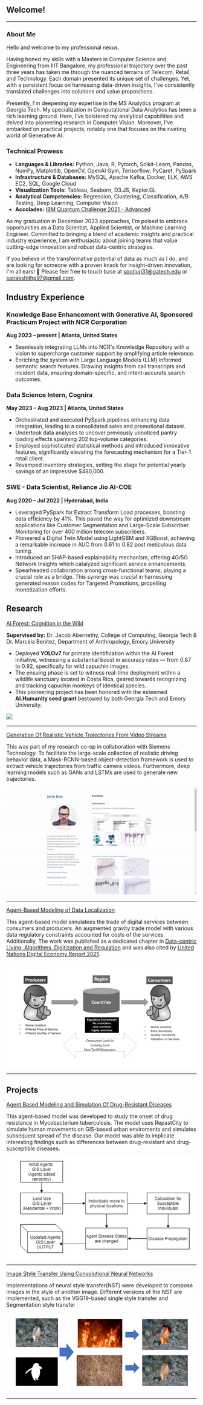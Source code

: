 ## Welcome!

---

### About Me

Hello and welcome to my professional nexus.

Having honed my skills with a Masters in Computer Science and Engineering from IIIT Bangalore, my professional trajectory over the past three years has taken me through the nuanced terrains of Telecom, Retail, and Technology. Each domain presented its unique set of challenges. Yet, with a persistent focus on harnessing data-driven insights, I've consistently translated challenges into solutions and value propositions.

Presently, I'm deepening my expertise in the MS Analytics program at Georgia Tech. My specialization in Computational Data Analytics has been a rich learning ground. Here, I've bolstered my analytical capabilities and delved into pioneering research in Computer Vision. Moreover, I've embarked on practical projects, notably one that focuses on the riveting world of Generative AI.

### Technical Prowess

- **Languages & Libraries:** Python, Java, R, Pytorch, Scikit-Learn, Pandas, NumPy, Matplotlib, OpenCV, OpenAI Gym, Tensorflow, PyCaret, PySpark
- **Infrastructure & Databases:** MySQL, Apache Kafka, Docker, ELK, AWS EC2, SQL, Google Cloud
- **Visualization Tools:** Tableau, Seaborn, D3.JS, Kepler.GL
- **Analytical Competencies:** Regression, Clustering, Classification, A/B Testing, Deep Learning, Computer Vision
- **Accolades:** [IBM Quantum Challenge 2021 - Advanced](https://www.credly.com/badges/cd92b338-bb42-489e-8406-3ca1dd3e30e3?source=linked_in_profile)

As my graduation in December 2023 approaches, I'm poised to embrace opportunities as a Data Scientist, Applied Scientist, or Machine Learning Engineer. Committed to bringing a blend of academic insights and practical industry experience, I am enthusiastic about joining teams that value cutting-edge innovation and robust data-centric strategies.

If you believe in the transformative potential of data as much as I do, and are looking for someone with a proven knack for insight-driven innovation, I'm all ears! 🚀 
Please feel free to touch base at spotluri31@gatech.edu or sairakshithp97@gmail.com.

## Industry Experience

### Knowledge Base Enhancement with Generative AI, Sponsored Practicum Project with NCR Corporation 
**Aug 2023 – present | Atlanta, United States**
- Seamlessly integrating LLMs into NCR's Knowledge Repository with a vision to supercharge customer support by amplifying article relevance.
- Enriching the system with Large Language Models (LLM) informed semantic search features. Drawing insights from call transcripts and incident data, ensuring domain-specific, and intent-accurate search outcomes.

### Data Science Intern, Cognira 
**May 2023 – Aug 2023 | Atlanta, United States**
- Orchestrated and executed PySpark pipelines enhancing data integration, leading to a consolidated sales and promotional dataset.
- Undertook data analyses to uncover previously unnoticed pantry loading effects spanning 202 top-volume categories.
- Employed sophisticated statistical methods and introduced innovative features, significantly elevating the forecasting mechanism for a Tier-1 retail client.
- Revamped inventory strategies, setting the stage for potential yearly savings of an impressive $480,000.

### SWE - Data Scientist, Reliance Jio AI-COE 
**Aug 2020 – Jul 2022 | Hyderabad, India**
- Leveraged PySpark for Extract Transform Load processes, boosting data efficiency by 41%. This paved the way for optimized downstream applications like Customer Segmentation and Large-Scale Subscriber Monitoring for over 400 million telecom subscribers.
- Pioneered a Digital Twin Model using LightGBM and XGBoost, achieving a remarkable increase in AUC from 0.61 to 0.82 post meticulous data tuning.
- Introduced an SHAP-based explainability mechanism, offering 4G/5G Network Insights which catalyzed significant service enhancements.
- Spearheaded collaboration among cross-functional teams, playing a crucial role as a bridge. This synergy was crucial in harnessing generated reason codes for Targeted Promotions, propelling monetization efforts.



## Research

[AI Forest: Cognition in the Wild](https://news.emory.edu/stories/2022/07/er_ai_humanity_seed_grant_20-07-2022/story.html)

**Supervised by:** Dr. Jacob Abernethy, College of Computing, Georgia Tech & Dr. Marcela Benítez, Department of Anthropology, Emory University

- Deployed **YOLOv7** for primate identification within the AI Forest initiative, witnessing a substantial boost in accuracy rates — from 0.87 to 0.92, specifically for wild capuchin images.
- The ensuing phase is set to witness real-time deployment within a wildlife sanctuary located in Costa Rica, geared towards recognizing and tracking capuchin monkeys of identical species.
- This pioneering project has been honored with the esteemed **AI.Humanity seed grant** bestowed by both Georgia Tech and Emory University.
<img src="/images/yolo_v7.gif?raw=true"/>

---
[Generation Of Realistic Vehicle Trajectories From Video Streams](/images/demo.gif?raw=true)

This was part of my research co-op in collaboration with Siemens Technology.
To facilitate the large-scale collection of realistic driving behavior data,  a Mask-RCNN-based object-detection framework is used to extract vehicle trajectories from traffic camera videos.  Furthermore,  deep learning models such as GANs and LSTMs are used to generate new trajectories.

<img src="/images/demo.gif?raw=true"/>

---

[Agent-Based Modeling of Data Localization](https://doi.org/10.1016/j.telpol.2020.102022)

This agent-based model simulatees the trade of digital services between consumers and producers.
An augmented gravity trade model with various data regulatory constraints accounted for costs of the services. 
Additionally, The work was published as a dedicated chapter in [Data-centric Living: Algorithms, Digitization and Regulation](http://dx.doi.org/10.4324/9781003093442-12) and was also cited by [United Nations Digital Economy Report 2021](https://unctad.org/webflyer/digital-economy-report-2021).

<img src="/images/ABM.PNG?raw=true"/>

---
## Projects
[Agent Based Modeling and Simulation Of Drug-Resistant Diseases](https://github.com/raks097/Agent-Based-Modeling-And-Simulation-of-Drug-Resistant-Diseases-)

This agent-based model was developed to study the onset of drug resistance in Mycobacterium tuberculosis.
The model uses RepastCity to simulate human movements on GIS-based urban enviroments and simulates subsequent spread of the disease.
Our model was able to implicate interesting findings such as differences between drug-resistant and drug-susceptible diseases.

<img src="/images/ABM_2.PNG?raw=true"/>

---

[Image Style Transfer Using Convolutional Neural Networks](https://github.com/raks097/nn_style_transfer)

Implementations of neural style transfer(NST) were developed to  compose images in the style of another image.
Different versions of the NST are implemented, such as the VGG19-based single style transfer and Segmentation style transfer

<img src="/images/NST.PNG?raw=true"/>


---

